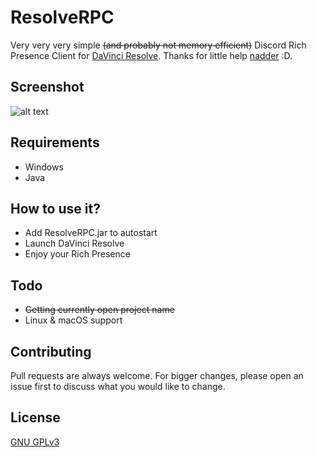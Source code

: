 # ResolveRPC
Very very very simple ~~(and probably not memory efficient)~~ Discord Rich Presence Client for [DaVinci Resolve](https://www.blackmagicdesign.com/products/davinciresolve/). Thanks for little help [nadder](https://github.com/nadderus) :D.

## Screenshot
![alt text](https://i.imgur.com/KXniQP7.png "Rich Presence in Action")

## Requirements
- Windows
- Java

## How to use it?
- Add ResolveRPC.jar to autostart
- Launch DaVinci Resolve
- Enjoy your Rich Presence

## Todo
- ~~Getting currently open project name~~
- Linux & macOS support

## Contributing
Pull requests are always welcome. For bigger changes, please open an issue first to discuss what you would like to change.

## License
[GNU GPLv3](https://choosealicense.com/licenses/gpl-3.0/)

